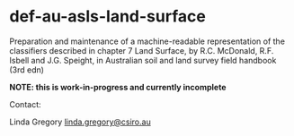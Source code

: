 # def-au-asls-land-surface

Preparation and maintenance of a machine-readable representation of the classifiers described in chapter 7 Land Surface, by R.C. McDonald, R.F. Isbell and J.G. Speight, in Australian soil and land survey field handbook (3rd edn)

**NOTE: this is work-in-progress and currently incomplete**

Contact: 

Linda Gregory
linda.gregory@csiro.au 

